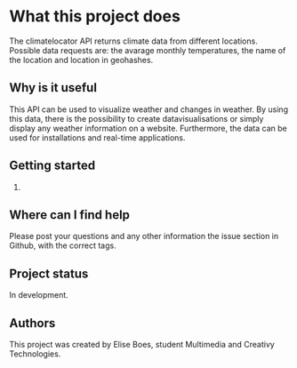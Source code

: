 # What this project does
The climatelocator API returns climate data from different locations. Possible data requests are: the avarage monthly temperatures, the name of the location and location in geohashes. 

## Why is it useful
This API can be used to visualize weather and changes in weather. By using this data, there is the possibility to create datavisualisations or simply display any weather information on a website. Furthermore, the data can be used for installations and real-time applications. 

## Getting started
1. 

## Where can I find help
Please post your questions and any other information the issue section in Github, with the correct tags.

## Project status
In development.

<!-- Waar kan ik als beginnende contributor starten?Welke onderdelen zijn belangrijk?Wat moet ik zeker kennen?Hoe kan ik het project builden?Welke tools moet ik kennen?Waar kan ik hulp vinden?Wie kan/mag ik aanspreken?Waar kan ik het laten weten indien er iets fout gaat?Waar kan ik terecht voor bug reporting?Wat is de status van het project?Is het project nog in development?Is het project al in gebruik?AuteursWie werkte al mee aan het project?Wie heeft het project opgestart? -->

## Authors
This project was created by Elise Boes, student Multimedia and Creativy Technologies.